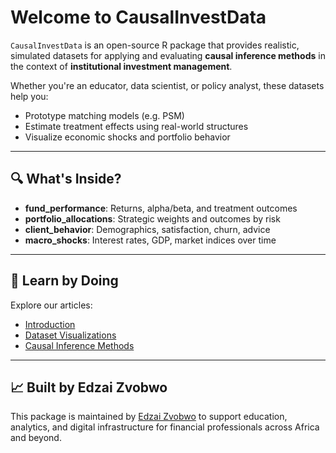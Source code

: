 # Welcome to CausalInvestData

`CausalInvestData` is an open-source R package that provides realistic, simulated datasets for applying and evaluating **causal inference methods** in the context of **institutional investment management**.

Whether you're an educator, data scientist, or policy analyst, these datasets help you:
- Prototype matching models (e.g. PSM)
- Estimate treatment effects using real-world structures
- Visualize economic shocks and portfolio behavior

---

## 🔍 What's Inside?

- **fund_performance**: Returns, alpha/beta, and treatment outcomes
- **portfolio_allocations**: Strategic weights and outcomes by risk
- **client_behavior**: Demographics, satisfaction, churn, advice
- **macro_shocks**: Interest rates, GDP, market indices over time

---

## 📖 Learn by Doing

Explore our articles:
- [Introduction](articles/intro.html)
- [Dataset Visualizations](articles/data-visuals.html)
- [Causal Inference Methods](articles/causal-methods-overview.html)

---

## 📈 Built by Edzai Zvobwo

This package is maintained by [Edzai Zvobwo](https://acalytica.com) to support education, analytics, and digital infrastructure for financial professionals across Africa and beyond.